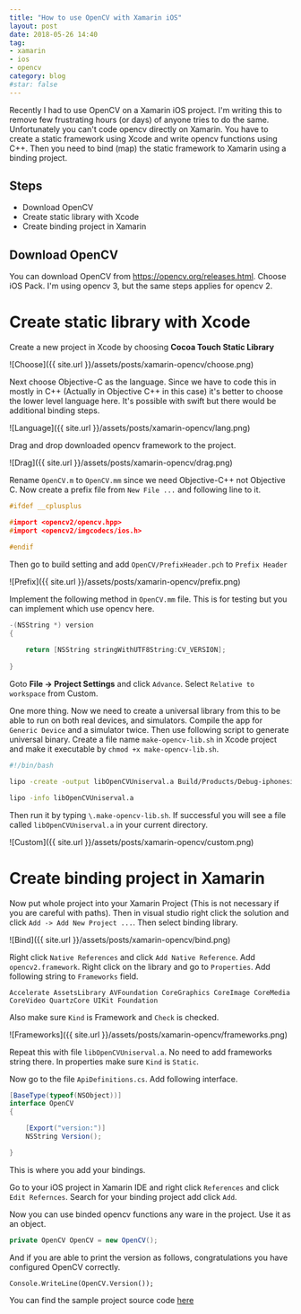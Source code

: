 ```yaml
---
title: "How to use OpenCV with Xamarin iOS"
layout: post
date: 2018-05-26 14:40
tag:
- xamarin
- ios
- opencv
category: blog
#star: false
---
```


Recently I had to use OpenCV on a Xamarin iOS project. I'm writing this to remove few frustrating hours (or days) of anyone tries to do the same. Unfortunately you can't code opencv directly on Xamarin. You have to create a static framework using Xcode and write opencv functions using C++. Then you need to bind (map) the static framework to Xamarin using a binding project. 

## Steps

* Download OpenCV
* Create static library with Xcode
* Create binding project in Xamarin

## Download OpenCV

You can download OpenCV from https://opencv.org/releases.html. Choose iOS Pack. I'm using opencv 3, but the same steps applies for opencv 2.

# Create static library with Xcode

Create a new project in Xcode by choosing **Cocoa Touch Static Library**

![Choose]({{ site.url }}/assets/posts/xamarin-opencv/choose.png)

Next choose Objective-C as the language. Since we have to code this in mostly in C++ (Actually in Objective C++ in this case) it's better to choose the lower level language here. It's possible with swift but there would be additional binding steps.

![Language]({{ site.url }}/assets/posts/xamarin-opencv/lang.png)

Drag and drop downloaded opencv framework to the project.

![Drag]({{ site.url }}/assets/posts/xamarin-opencv/drag.png)

Rename `OpenCV.m` to `OpenCV.mm` since we need Objective-C++ not Objective C. Now create a prefix file from `New File ...` and following line to it.

```cpp
#ifdef __cplusplus

#import <opencv2/opencv.hpp>
#import <opencv2/imgcodecs/ios.h>

#endif
```

Then go to build setting and add `OpenCV/PrefixHeader.pch` to `Prefix Header`

![Prefix]({{ site.url }}/assets/posts/xamarin-opencv/prefix.png)

Implement the following method in `OpenCV.mm` file. This is for testing but you can implement which use opencv here.

```c++
-(NSString *) version
{
    
    return [NSString stringWithUTF8String:CV_VERSION];
    
}
```

Goto **File -> Project Settings** and click `Advance`. Select `Relative to workspace` from Custom.

One more thing. Now we need to create a universal library from this to be able to run on both real devices, and simulators. Compile the app for `Generic Device` and a simulator twice. Then use following script to generate universal binary. Create a file name `make-opencv-lib.sh` in Xcode project and make it executable by `chmod +x make-opencv-lib.sh`.

```bash
#!/bin/bash

lipo -create -output libOpenCVUniserval.a Build/Products/Debug-iphonesimulator/libOpenCV.a Build/Products/Debug-iphoneos/libOpenCV.a

lipo -info libOpenCVUniserval.a
```

Then run it by typing `\.make-opencv-lib.sh`. If successful you will see a file called `libOpenCVUniserval.a` in your current directory.

![Custom]({{ site.url }}/assets/posts/xamarin-opencv/custom.png)

# Create binding project in Xamarin

Now put whole project into your Xamarin Project (This is not necessary if you are careful with paths). Then in visual studio right click the solution and click `Add -> Add New Project ...`. Then select binding library.

![Bind]({{ site.url }}/assets/posts/xamarin-opencv/bind.png)

Right click `Native References` and click `Add Native Reference`. Add `opencv2.framework`. Right click on the library and go to `Properties`. Add following string to `Frameworks` field.

```
Accelerate AssetsLibrary AVFoundation CoreGraphics CoreImage CoreMedia CoreVideo QuartzCore UIKit Foundation
```

Also make sure `Kind` is Framework and `Check` is checked.

![Frameworks]({{ site.url }}/assets/posts/xamarin-opencv/frameworks.png)

Repeat this with file `libOpenCVUniserval.a`. No need to add frameworks string there. In properties make sure `Kind` is `Static`. 

Now go to the file `ApiDefinitions.cs`. Add following interface.

```C#
[BaseType(typeof(NSObject))]
interface OpenCV
{

	[Export("version:")]
	NSString Version();

}
```

This is where you add your bindings.

Go to your iOS project in Xamarin IDE and right click `References` and click `Edit Refernces`. Search for your binding project add click `Add`.

Now you can use binded opencv functions any ware in the project. Use it as an object.

```csharp
private OpenCV OpenCV = new OpenCV();
```

And if you are able to print the version as follows, congratulations you have configured OpenCV correctly.

```
Console.WriteLine(OpenCV.Version());
```

You can find the sample project source code [here](https://github.com/chamoda/XamarinOpenCV)
